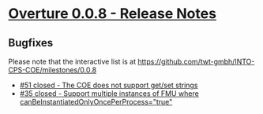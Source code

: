 
# [Overture 0.0.8 - Release Notes](https://github.com/twt-gmbh/INTO-CPS-COE/milestones/0.0.8)

## Bugfixes

Please note that the interactive list is at <https://github.com/twt-gmbh/INTO-CPS-COE/milestones/0.0.8>
* [#51 closed - The COE does not support get/set strings](https://github.com/twt-gmbh/INTO-CPS-COE/issues/51)
* [#35 closed - Support multiple instances of FMU where canBeInstantiatedOnlyOncePerProcess="true"](https://github.com/twt-gmbh/INTO-CPS-COE/issues/35)
